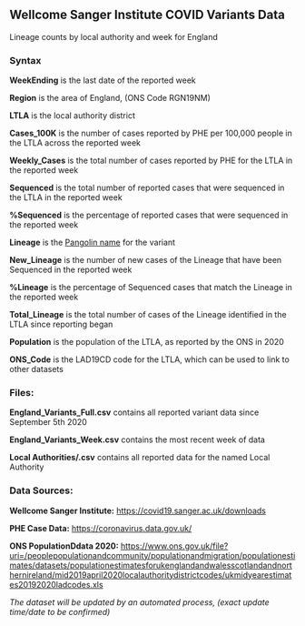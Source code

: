 ## Wellcome Sanger Institute COVID Variants Data

Lineage counts by local authority and week for England

### Syntax

**WeekEnding** is the last date of the reported week

**Region** is the area of England, (ONS Code RGN19NM) 

**LTLA** is the local authority district

**Cases_100K** is the number of cases reported by PHE per 100,000 people in the LTLA across the reported week

**Weekly_Cases** is the total number of cases reported by PHE for the LTLA in the reported week

**Sequenced** is the total number of reported cases that were sequenced in the LTLA in the reported week

**%Sequenced** is the percentage of reported cases that were sequenced in the reported week

**Lineage** is the [Pangolin name](https://github.com/cov-lineages/pangolin) for the variant

**New_Lineage** is the number of new cases of the Lineage that have been Sequenced in the reported week

**%Lineage** is the percentage of Sequenced cases that match the Lineage in the reported week

 **Total_Lineage** is the total number of cases of the Lineage identified in the LTLA since reporting began 

 **Population** is the population of the LTLA, as reported by the ONS in 2020

 **ONS_Code** is the LAD19CD code for the LTLA, which can be used to link to other datasets

### Files:

**England_Variants_Full.csv** contains all reported variant data since September 5th 2020

**England_Variants_Week.csv** contains the most recent week of data

**Local Authorities/<LTLA>.csv** contains all reported data for the named Local Authority

### Data Sources:

**Wellcome Sanger Institute:** https://covid19.sanger.ac.uk/downloads

**PHE Case Data:** https://coronavirus.data.gov.uk/

**ONS PopulationDdata 2020:** https://www.ons.gov.uk/file?uri=/peoplepopulationandcommunity/populationandmigration/populationestimates/datasets/populationestimatesforukenglandandwalesscotlandandnorthernireland/mid2019april2020localauthoritydistrictcodes/ukmidyearestimates20192020ladcodes.xls


_The dataset will be updated by an automated process, (exact update time/date to be confirmed)_